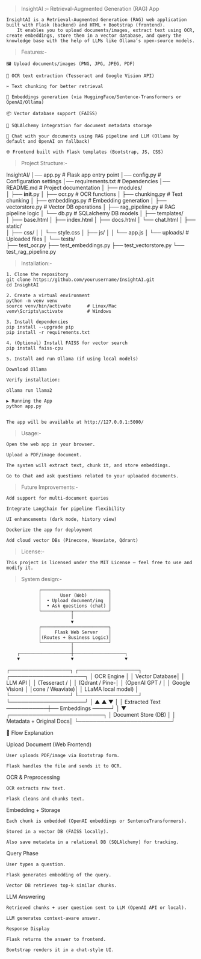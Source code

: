 > InsightAI :– Retrieval-Augmented Generation (RAG) App

    InsightAI is a Retrieval-Augmented Generation (RAG) web application built with Flask (backend) and HTML + Bootstrap (frontend).
        It enables you to upload documents/images, extract text using OCR, create embeddings, store them in a vector database, and query the knowledge base with the help of LLMs like Ollama’s open-source models.

> Features:-

    🖼 Upload documents/images (PNG, JPG, JPEG, PDF)

    🔎 OCR text extraction (Tesseract and Google Vision API)

    ✂ Text chunking for better retrieval

    🧠 Embeddings generation (via HuggingFace/Sentence-Transformers or OpenAI/Ollama)

    📦 Vector database support (FAISS)

    💾 SQLAlchemy integration for document metadata storage

    💬 Chat with your documents using RAG pipeline and LLM (Ollama by default and OpenAI on fallback)

    🌐 Frontend built with Flask templates (Bootstrap, JS, CSS)


> Project Structure:-

InsightAI/
│── app.py                # Flask app entry point
│── config.py             # Configuration settings
│── requirements.txt      # Dependencies
│── README.md             # Project documentation
│
├── modules/              
│   ├── __init__.py
│   ├── ocr.py            # OCR functions
│   ├── chunking.py       # Text chunking
│   ├── embeddings.py     # Embedding generation
│   ├── vectorstore.py    # Vector DB operations
│   ├── rag_pipeline.py   # RAG pipeline logic
│   └── db.py             # SQLalchemy DB models
│
├── templates/           
│   ├── base.html
│   ├── index.html
│   ├── docs.html
│   └── chat.html
│
├── static/               
│   ├── css/
│   │   └── style.css
│   ├── js/
│   │   └── app.js
│   └── uploads/          # Uploaded files
│
└── tests/                
    ├── test_ocr.py
    ├── test_embeddings.py
    ├── test_vectorstore.py
    └── test_rag_pipeline.py


> Installation:-

    1. Clone the repository
    git clone https://github.com/yourusername/InsightAI.git
    cd InsightAI

    2. Create a virtual environment
    python -m venv venv
    source venv/bin/activate      # Linux/Mac
    venv\Scripts\activate         # Windows

    3. Install dependencies
    pip install --upgrade pip
    pip install -r requirements.txt

    4. (Optional) Install FAISS for vector search
    pip install faiss-cpu

    5. Install and run Ollama (if using local models)

    Download Ollama

    Verify installation:

    ollama run llama2

    ▶️ Running the App
    python app.py


    The app will be available at http://127.0.0.1:5000/

> Usage:-

    Open the web app in your browser.

    Upload a PDF/image document.

    The system will extract text, chunk it, and store embeddings.

    Go to Chat and ask questions related to your uploaded documents.


> Future Improvements:-

    Add support for multi-document queries

    Integrate LangChain for pipeline flexibility

    UI enhancements (dark mode, history view)

    Dockerize the app for deployment

    Add cloud vector DBs (Pinecone, Weaviate, Qdrant)

> License:-

    This project is licensed under the MIT License – feel free to use and modify it.


> System design:-


                ┌─────────────────────────┐
                │       User (Web)        │
                │  • Upload document/img  │
                │  • Ask questions (chat) │
                └───────────┬─────────────┘
                            │
                            ▼
                ┌─────────────────────────┐
                │     Flask Web Server    │
                │(Routes + Business Logic)│
                └───────────┬─────────────┘
                            │
        ┌───────────────────┼───────────────────┐
        ▼                   ▼                   ▼
┌────────────────┐  ┌────────────────┐  ┌────────────────────┐
│   OCR Engine   │  │ Vector Database│  │    LLM API         │
│ (Tesseract /   │  │ (Qdrant / Pine-│  │ (OpenAI GPT /      │
│ Google Vision) │  │cone / Weaviate)│  │ LLaMA local model) │
└────────────────┘  └────────────────┘  └────────────────────┘
        │                   ▲                   ▲
        ▼                   │                   │
  Extracted Text ───────────┼── Embeddings ─────┘
                            │
                            ▼
                ┌─────────────────────────┐
                │   Document Store (DB)   │
                │ Metadata + Original Docs│
                └─────────────────────────┘


🔹 Flow Explanation

Upload Document (Web Frontend)

    User uploads PDF/image via Bootstrap form.

    Flask handles the file and sends it to OCR.

OCR & Preprocessing

    OCR extracts raw text.

    Flask cleans and chunks text.

Embedding + Storage

    Each chunk is embedded (OpenAI embeddings or SentenceTransformers).

    Stored in a vector DB (FAISS locally).

    Also save metadata in a relational DB (SQLAlchemy) for tracking.

Query Phase

    User types a question.

    Flask generates embedding of the query.

    Vector DB retrieves top-k similar chunks.

LLM Answering

    Retrieved chunks + user question sent to LLM (OpenAI API or local).

    LLM generates context-aware answer.

    Response Display

    Flask returns the answer to frontend.

    Bootstrap renders it in a chat-style UI.



